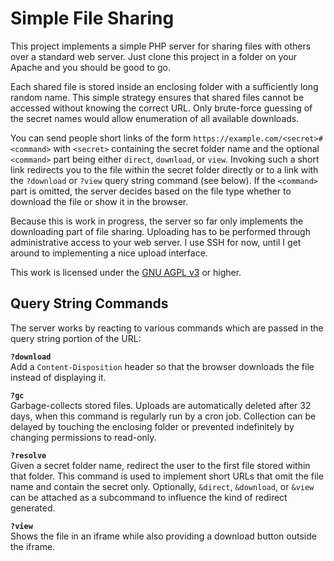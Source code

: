Simple File Sharing
===================

This project implements a simple PHP server for sharing files with others over a standard 
web server. Just clone this project in a folder on your Apache and you should be good to go.

Each shared file is stored inside an enclosing folder with a sufficiently long random name. 
This simple strategy ensures that shared files cannot be accessed without knowing the 
correct URL. Only brute-force guessing of the secret names would allow enumeration of all 
available downloads.

You can send people short links of the form `https://example.com/<secret>#<command>` with 
`<secret>` containing the secret folder name and the optional `<command>` part being either 
`direct`, `download`, or `view`. Invoking such a short link redirects you to the file within 
the secret folder directly or to a link with the `?download` or `?view` query string command 
(see below). If the `<command>` part is omitted, the server decides based on the file type 
whether to download the file or show it in the browser.

Because this is work in progress, the server so far only implements the downloading part of 
file sharing. Uploading has to be performed through administrative access to your web 
server. I use SSH for now, until I get around to implementing a nice upload interface.

This work is licensed under the [GNU AGPL v3](https://www.gnu.org/licenses/agpl-3.0.html) or 
higher.

Query String Commands
---------------------

The server works by reacting to various commands which are passed in the query string 
portion of the URL:

**`?download`**  
Add a `Content-Disposition` header so that the browser downloads the file instead of 
displaying it.

**`?gc`**  
Garbage-collects stored files. Uploads are automatically deleted after 32 days, when this 
command is regularly run by a cron job. Collection can be delayed by touching the enclosing 
folder or prevented indefinitely by changing permissions to read-only.

**`?resolve`**  
Given a secret folder name, redirect the user to the first file stored within that folder. 
This command is used to implement short URLs that omit the file name and contain the secret 
only. Optionally, `&direct`, `&download`, or `&view` can be attached as a subcommand to 
influence the kind of redirect generated.

**`?view`**  
Shows the file in an iframe while also providing a download button outside the iframe.
